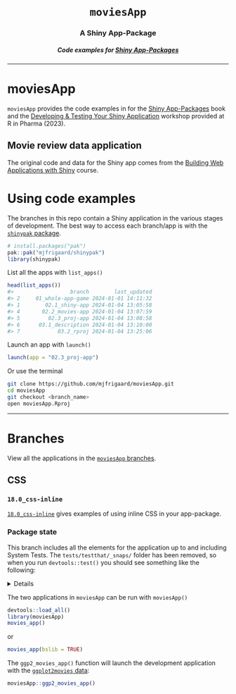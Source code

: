 <h1 align="center"> <code>moviesApp</code> </h1>
<h3 align="center"> A Shiny App-Package </h3>
<h5 align="center"> Code examples for <a href="https://mjfrigaard.github.io/shinyap/"> Shiny App-Packages </a> </h5>

<hr>

# moviesApp

`moviesApp` provides the code examples in for the [Shiny App-Packages](https://mjfrigaard.github.io/shinyap/) book and the [Developing & Testing Your Shiny Application](https://mjfrigaard.github.io/dev-test-shiny/) workshop provided at R in Pharma (2023).

## Movie review data application

The original code and data for the Shiny app comes from the [Building Web Applications with Shiny](https://rstudio-education.github.io/shiny-course/) course.

# Using code examples

The branches in this repo contain a Shiny application in the various stages of development. The best way to access each branch/app is with the [`shinypak` package](https://mjfrigaard.github.io/shinypak/). 

```r
# install.packages("pak")
pak::pak("mjfrigaard/shinypak")
library(shinypak)
```

List all the apps with `list_apps()`


```r
head(list_apps())
#>                  branch        last_updated
#> 2     01_whole-app-game 2024-01-01 14:11:32
#> 1        02.1_shiny-app 2024-01-04 13:05:58
#> 4       02.2_movies-app 2024-01-04 13:07:59
#> 5         02.3_proj-app 2024-01-04 13:08:58
#> 6      03.1_description 2024-01-04 13:10:00
#> 7            03.2_rproj 2024-01-04 13:25:06
```

Launch an app with `launch()`

```r
launch(app = "02.3_proj-app")
```

Or use the terminal

``` bash
git clone https://github.com/mjfrigaard/moviesApp.git
cd moviesApp
git checkout <branch_name>
open moviesApp.Rproj
```

------------------------------------------------------------------------

# Branches

View all the applications in the [`moviesApp` branches](https://github.com/mjfrigaard/moviesApp/branches/all).

## CSS 

### `18.0_css-inline`

[`18.0_css-inline`](https://github.com/mjfrigaard/moviesApp/tree/18.0_css-inline) gives examples of using inline CSS in your app-package.

### Package state 

This branch includes all the elements for the application up to and including System Tests. The `tests/testthat/_snaps/` folder has been removed, so when you run `devtools::test()` you should see something like the following: 

<details tests>

``` bash
ℹ Testing moviesApp
Loading required package: shiny
✔ | F W  S  OK | Context
✔ |   4      2 | app-feature-01 [11.2s]
──────────────────────────────
Warning (test-app-feature-01.R:20:17): Scenario A: Change dropdown values for plotting
             Given the movie review application is loaded
             When I choose the variable [critics_score] for the x-axis
             And I choose the variable [imdb_num_votes] for the y-axis
             And I choose the variable [genre] for the color: Then the scatter plot should show [critics_score] on the x-axis
             And the scatter plot should show [imdb_num_votes] on the y-axis
             And the points on the scatter plot should be colored by [genre]
Adding new file snapshot: 'tests/testthat/_snaps/feature-01-senario-a-001_.png'

Warning (test-app-feature-01.R:20:17): Scenario A: Change dropdown values for plotting
             Given the movie review application is loaded
             When I choose the variable [critics_score] for the x-axis
             And I choose the variable [imdb_num_votes] for the y-axis
             And I choose the variable [genre] for the color: Then the scatter plot should show [critics_score] on the x-axis
             And the scatter plot should show [imdb_num_votes] on the y-axis
             And the points on the scatter plot should be colored by [genre]
Adding new file snapshot: 'tests/testthat/_snaps/feature-01-senario-a-001.json'

Warning (test-app-feature-01.R:37:17): Scenario B: Change dropdown values for plotting
              Given the movie review application is loaded
              When I choose the size of the points to be [3]
              And I choose the opacity of the points to be [0.7]
              And I enter '[New plot title]' for the plot title: Then the size of the points on the scatter plot should be [3]
              And the opacity of the points on the scatter plot should be [0.7]
              And the title of the plot should be '[New plot title]'
Adding new file snapshot: 'tests/testthat/_snaps/feature-01-senario-b-001_.png'

Warning (test-app-feature-01.R:37:17): Scenario B: Change dropdown values for plotting
              Given the movie review application is loaded
              When I choose the size of the points to be [3]
              And I choose the opacity of the points to be [0.7]
              And I enter '[New plot title]' for the plot title: Then the size of the points on the scatter plot should be [3]
              And the opacity of the points on the scatter plot should be [0.7]
              And the title of the plot should be '[New plot title]'
Adding new file snapshot: 'tests/testthat/_snaps/feature-01-senario-b-001.json'
──────────────────────────────
⠏ |          0 | ggp2_app-feature-01
INFO [2024-03-15 11:02:16] [ START ggp2movies-feat-01 = update x, y, z, missing]
⠋ |   1      0 | ggp2_app-feature-01
INFO [2024-03-15 11:02:29] [ END ggp2movies-feat-01 = update x, y, z, missing]
✔ |   2      1 | ggp2_app-feature-01 [13.4s]
──────────────────────────────
Warning (test-ggp2_app-feature-01.R:28:7): Scenario: Change dropdown values for plotting
        Given the movie review application is loaded
        When I choose the variable ['Length'] for the x-axis
        And I choose the variable ['Rating'] for the y-axis
        And I choose the variable ['Genre'] for the color
        And I click the ['Remove missing'] checkbox: Then the scatter plot should show ['Length'] on the x-axis
        And the scatter plot should show ['Rating'] on the y-axis
        And the points on the scatter plot should be colored by ['Genre']
        And the missing values should be removed from the plot
Adding new file snapshot: 'tests/testthat/_snaps/ggp2movies_app-feature-01-001_.png'

Warning (test-ggp2_app-feature-01.R:28:7): Scenario: Change dropdown values for plotting
        Given the movie review application is loaded
        When I choose the variable ['Length'] for the x-axis
        And I choose the variable ['Rating'] for the y-axis
        And I choose the variable ['Genre'] for the color
        And I click the ['Remove missing'] checkbox: Then the scatter plot should show ['Length'] on the x-axis
        And the scatter plot should show ['Rating'] on the y-axis
        And the points on the scatter plot should be colored by ['Genre']
        And the missing values should be removed from the plot
Adding new file snapshot: 'tests/testthat/_snaps/ggp2movies_app-feature-01-001.json'
──────────────────────────────
⠏ |          0 | mod_scatter_display
INFO [2024-03-15 11:02:30] [ START display = selected_vars initial values]

INFO [2024-03-15 11:02:30] [ END display = selected_vars initial values]

INFO [2024-03-15 11:02:30] [ START display = scatterplot[['alt']] = 'Plot object']
⠙ |          2 | mod_scatter_display
INFO [2024-03-15 11:02:30] [ END display = scatterplot[['alt']] = 'Plot object']

INFO [2024-03-15 11:02:30] [ START display = inputs() creates ggplot2 object]

INFO [2024-03-15 11:02:30] [ END display = inputs() creates ggplot2 object]
✔ |          3 | mod_scatter_display
⠏ |          0 | mod_var_input
INFO [2024-03-15 11:02:30] [ START var_inputs = initial returned()]

INFO [2024-03-15 11:02:30] [ END var_inputs = initial returned()]

INFO [2024-03-15 11:02:30] [ START var_inputs = updated returned()]

INFO [2024-03-15 11:02:30] [ END var_inputs = updated returned()]
✔ |          2 | mod_var_input
⠏ |          0 | scatter_plot 
INFO [2024-03-15 11:02:30] [ START fixture = tidy_ggp2_movies.rds]

INFO [2024-03-15 11:02:30] [ START fixture = tidy_ggp2_movies.rds]

INFO [2024-03-15 11:02:30] [ START data = movies.rda]

INFO [2024-03-15 11:02:30] [ END data = movies.rda]
✔ |          2 | scatter_plot
✔ |   2      1 | shinytest2 [6.2s]
──────────────────────────────
Warning (test-shinytest2.R:11:3): {shinytest2} recording: feature-01
Adding new file snapshot: 'tests/testthat/_snaps/feature-01-001_.png'

Warning (test-shinytest2.R:11:3): {shinytest2} recording: feature-01
Adding new file snapshot: 'tests/testthat/_snaps/feature-01-001.json'
──────────────────────────────

══ Results ═══════════════════
Duration: 31.9 s

[ FAIL 0 | WARN 8 | SKIP 0 | PASS 11 ]

You rock!
```

</details>

The two applications in `moviesApp` can be run with `moviesApp()`

``` r
devtools::load_all()
library(moviesApp)
movies_app()
```

or 

``` r
movies_app(bslib = TRUE)
```


The `ggp2_movies_app()` function will launch the development application with the [`ggplot2movies` data](https://cran.r-project.org/web/packages/ggplot2movies/index.html):

``` r
moviesApp::ggp2_movies_app()
```